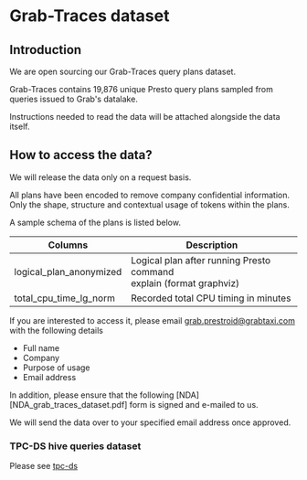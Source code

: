 # Grab-Traces dataset

## Introduction
We are open sourcing our Grab-Traces query plans dataset. 

Grab-Traces contains 19,876 unique Presto query plans sampled from queries issued to Grab's datalake.

Instructions needed to read the data will be attached alongside the data itself. 

## How to access the data?

We will release the data only on a request basis.

All plans have been encoded to remove company confidential information. Only the shape, structure and contextual usage of tokens within the plans. 

A sample schema of the plans is listed below.

| Columns | Description |
| ------- | ----------- |
| logical_plan_anonymized | Logical plan after running Presto command <br> explain (format graphviz) <query> | 
| total_cpu_time_lg_norm | Recorded total CPU timing in minutes |

If you are interested to access it, please email grab.prestroid@grabtaxi.com with the following details
- Full name
- Company
- Purpose of usage
- Email address

In addition, please ensure that the following [NDA][NDA_grab_traces_dataset.pdf] form is signed and e-mailed to us. 

We will send the data over to your specified email address once approved.

### TPC-DS hive queries dataset
Please see [tpc-ds](TPC-DS/)